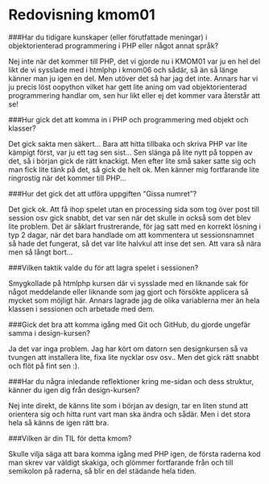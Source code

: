 ---
---
Redovisning kmom01
=========================

###Har du tidigare kunskaper (eller förutfattade meningar) i objektorienterad programmering i PHP eller något annat språk?

Nej inte när det kommer till PHP, det vi gjorde nu i KMOM01 var ju en hel del likt de vi sysslade med i htmlphp i kmom06 och sådär, så än så länge känner man ju igen en del. Men utöver det så har jag det inte. Annars har vi ju precis löst oopython vilket har gett lite aning om vad objektorienterad programmering handlar om, sen hur likt eller ej det kommer vara återstår att se!

###Hur gick det att komma in i PHP och programmering med objekt och klasser?

Det gick sakta men säkert... Bara att hitta tillbaka och skriva PHP var lite kämpigt först, var ju ett tag sen sist... Sen slänga på lite nytt på toppen av det, så i början gick de rätt knackigt.
Men efter lite små saker satte sig och man fick lite tänk på det, så gick de helt ok. Men känner mig fortfarande lite ringrostig när det kommer till PHP...

###Hur det gick det att utföra uppgiften “Gissa numret”?

Det gick ok. Att få ihop spelet utan en processing sida som tog över post till session osv gick snabbt, det  var sen när det skulle in också som det blev lite problem.
Det är såklart frustrerande, för jag satt med en korrekt lösning i typ 2 dagar, när det bara handlade om att kommentera ut sessionsnamnet så hade det fungerat, så det var lite halvkul att inse det sen.
Att vara så nära men så långt bort...

###Vilken taktik valde du för att lagra spelet i sessionen?

Smygkollade på htmlphp kursen där vi sysslade med en liknande sak för något meddelande eller liknande som jag gjort och försökte applicera så mycket som möjligt här.
Annars lagrade jag de olika variablerna mer än hela klassen i sessionen och arbetade med dem.

###Gick det bra att komma igång med Git och GitHub, du gjorde ungefär samma i design-kursen?

Ja det var inga problem. Jag har kört om datorn sen designkursen så va tvungen att installera lite, fixa lite nycklar osv osv.. Men det gick rätt snabbt och flöt på fint sen :).

###Har du några inledande reflektioner kring me-sidan och dess struktur, känner du igen dig från design-kursen?

Nej inte direkt, de känns lite som i början av design, tar en liten stund att orientera sig och hitta runt vart man ska ändra och sådär. Men i det stora hela så känns de igen rätt bra.

###Vilken är din TIL för detta kmom?

Skulle vilja säga att bara komma igång med PHP igen, de första raderna kod man skrev var väldigt skakiga, och glömmer fortfarande från och till semikolon på raderna, så blir en del städande hela tiden.
